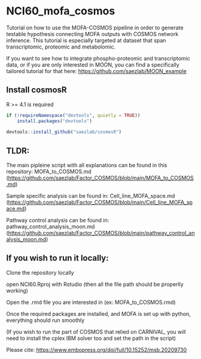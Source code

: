 # NCI60_mofa_cosmos

Tutorial on how to use the MOFA-COSMOS pipeline in order to generate testable hypothesis connecting MOFA outputs with COSMOS network inference. This tutorial is especially targeted at dataset that span transcriptomic, proteomic and metabolomic. 

If you want to see how to integrate phospho-proteomic and transcriptomic data, or if you are only interested in MOON, you can find a specifically tailored tutorial for that here: https://github.com/saezlab/MOON_example

## Install cosmosR
R >= 4.1 is required
```r
if (!requireNamespace("devtools", quietly = TRUE))
    install.packages("devtools")
    
devtools::install_github("saezlab/cosmosR")
```

## TLDR:
The main pipleine script with all explanations can be found in this repository: MOFA_to_COSMOS.md (https://github.com/saezlab/Factor_COSMOS/blob/main/MOFA_to_COSMOS.md)

Sample specific analysis can be found in: Cell_line_MOFA_space.md (https://github.com/saezlab/Factor_COSMOS/blob/main/Cell_line_MOFA_space.md)

Pathway control analysis can be found in: pathway_control_analysis_moon.md (https://github.com/saezlab/Factor_COSMOS/blob/main/pathway_control_analysis_moon.md)

## If you wish to run it locally:

Clone the repository locally

open NCI60.Rproj with Rstudio (then all the file path should be properlly working)

Open the .rmd file you are interested in (ex: MOFA_to_COSMOS.rmd)

Once the required packages are installed, and MOFA is set up with python, everything should run smoothly

(If you wish to run the part of COSMOS that relied on CARNIVAL, you will need to install the cplex IBM solver too and set the path in the script)

Please cite: https://www.embopress.org/doi/full/10.15252/msb.20209730
